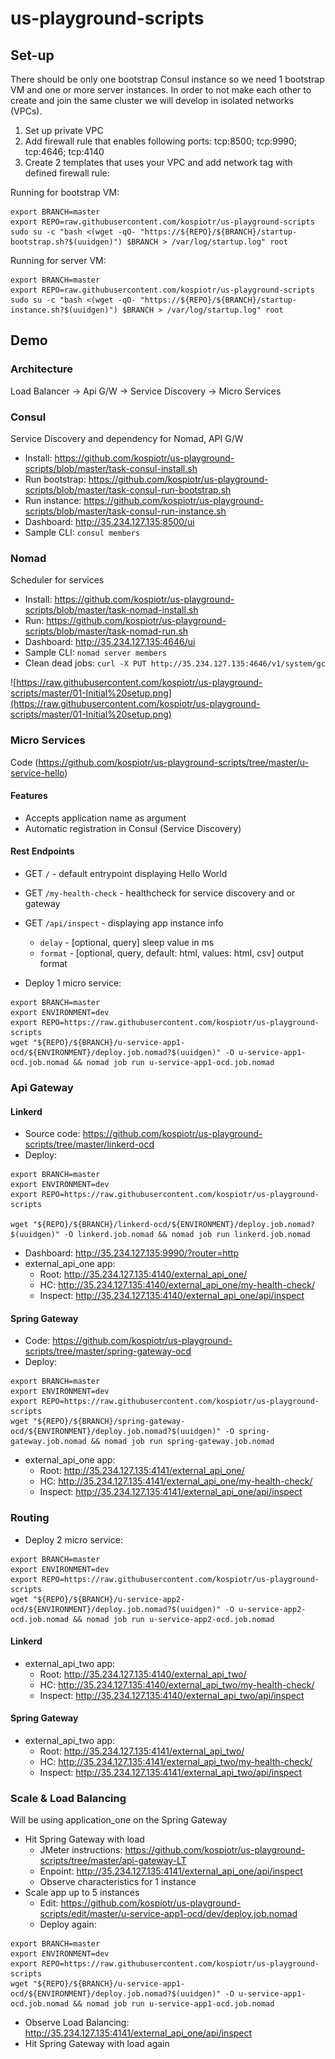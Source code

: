 # us-playground-scripts
## Set-up

There should be only one bootstrap Consul instance so we need 1 bootstrap VM and one or more server instances. In order to not make each other to create and join the same cluster we will develop in isolated networks (VPCs).

1. Set up private VPC
2. Add firewall rule that enables following ports: tcp:8500; tcp:9990; tcp:4646; tcp:4140
3. Create 2 templates that uses your VPC and add network tag with defined firewall rule:

Running for bootstrap VM:

```
export BRANCH=master
export REPO=raw.githubusercontent.com/kospiotr/us-playground-scripts
sudo su -c "bash <(wget -qO- "https://${REPO}/${BRANCH}/startup-bootstrap.sh?$(uuidgen)") $BRANCH > /var/log/startup.log" root
```

Running for server VM:

```
export BRANCH=master
export REPO=raw.githubusercontent.com/kospiotr/us-playground-scripts
sudo su -c "bash <(wget -qO- "https://${REPO}/${BRANCH}/startup-instance.sh?$(uuidgen)") $BRANCH > /var/log/startup.log" root
```

## Demo

### Architecture

Load Balancer -> Api G/W -> Service Discovery -> Micro Services

### Consul

Service Discovery and dependency for Nomad, API G/W

* Install: https://github.com/kospiotr/us-playground-scripts/blob/master/task-consul-install.sh
* Run bootstrap: https://github.com/kospiotr/us-playground-scripts/blob/master/task-consul-run-bootstrap.sh
* Run instance: https://github.com/kospiotr/us-playground-scripts/blob/master/task-consul-run-instance.sh
* Dashboard: http://35.234.127.135:8500/ui
* Sample CLI: `consul members`

### Nomad

Scheduler for services

* Install: https://github.com/kospiotr/us-playground-scripts/blob/master/task-nomad-install.sh
* Run: https://github.com/kospiotr/us-playground-scripts/blob/master/task-nomad-run.sh
* Dashboard: http://35.234.127.135:4646/ui
* Sample CLI: `nomad server members`
* Clean dead jobs: `curl -X PUT http://35.234.127.135:4646/v1/system/gc`

![https://raw.githubusercontent.com/kospiotr/us-playground-scripts/master/01-Initial%20setup.png](https://raw.githubusercontent.com/kospiotr/us-playground-scripts/master/01-Initial%20setup.png)

### Micro Services

Code (https://github.com/kospiotr/us-playground-scripts/tree/master/u-service-hello)

#### Features

* Accepts application name as argument
* Automatic registration in Consul (Service Discovery) 

#### Rest Endpoints
* GET `/` - default entrypoint displaying Hello World
* GET `/my-health-check` - healthcheck for service discovery and or gateway
* GET `/api/inspect` - displaying app instance info
  * `delay` - [optional, query] sleep value in ms
  * `format` - [optional, query, default: html, values: html, csv] output format 
    
* Deploy 1 micro service:

```
export BRANCH=master
export ENVIRONMENT=dev
export REPO=https://raw.githubusercontent.com/kospiotr/us-playground-scripts
wget "${REPO}/${BRANCH}/u-service-app1-ocd/${ENVIRONMENT}/deploy.job.nomad?$(uuidgen)" -O u-service-app1-ocd.job.nomad && nomad job run u-service-app1-ocd.job.nomad
```

### Api Gateway

#### Linkerd

* Source code: https://github.com/kospiotr/us-playground-scripts/tree/master/linkerd-ocd
* Deploy:

```
export BRANCH=master
export ENVIRONMENT=dev
export REPO=https://raw.githubusercontent.com/kospiotr/us-playground-scripts

wget "${REPO}/${BRANCH}/linkerd-ocd/${ENVIRONMENT}/deploy.job.nomad?$(uuidgen)" -O linkerd.job.nomad && nomad job run linkerd.job.nomad
```

* Dashboard: http://35.234.127.135:9990/?router=http
* external_api_one app:
  * Root: http://35.234.127.135:4140/external_api_one/
  * HC: http://35.234.127.135:4140/external_api_one/my-health-check/
  * Inspect: http://35.234.127.135:4140/external_api_one/api/inspect


#### Spring Gateway

* Code: https://github.com/kospiotr/us-playground-scripts/tree/master/spring-gateway-ocd
* Deploy:

```
export BRANCH=master
export ENVIRONMENT=dev
export REPO=https://raw.githubusercontent.com/kospiotr/us-playground-scripts
wget "${REPO}/${BRANCH}/spring-gateway-ocd/${ENVIRONMENT}/deploy.job.nomad?$(uuidgen)" -O spring-gateway.job.nomad && nomad job run spring-gateway.job.nomad
```

* external_api_one app:
  * Root: http://35.234.127.135:4141/external_api_one/
  * HC: http://35.234.127.135:4141/external_api_one/my-health-check/
  * Inspect: http://35.234.127.135:4141/external_api_one/api/inspect

### Routing

* Deploy 2 micro service:

```
export BRANCH=master
export ENVIRONMENT=dev
export REPO=https://raw.githubusercontent.com/kospiotr/us-playground-scripts
wget "${REPO}/${BRANCH}/u-service-app2-ocd/${ENVIRONMENT}/deploy.job.nomad?$(uuidgen)" -O u-service-app2-ocd.job.nomad && nomad job run u-service-app2-ocd.job.nomad
```

#### Linkerd
* external_api_two app:
  * Root: http://35.234.127.135:4140/external_api_two/
  * HC: http://35.234.127.135:4140/external_api_two/my-health-check/
  * Inspect: http://35.234.127.135:4140/external_api_two/api/inspect

#### Spring Gateway
* external_api_two app:
  * Root: http://35.234.127.135:4141/external_api_two/
  * HC: http://35.234.127.135:4141/external_api_two/my-health-check/
  * Inspect: http://35.234.127.135:4141/external_api_two/api/inspect

### Scale & Load Balancing

Will be using application_one on the Spring Gateway

* Hit Spring Gateway with load
  * JMeter instructions: https://github.com/kospiotr/us-playground-scripts/tree/master/api-gateway-LT
  * Enpoint: http://35.234.127.135:4141/external_api_one/api/inspect
  * Observe characteristics for 1 instance
* Scale app up to 5 instances
  * Edit: https://github.com/kospiotr/us-playground-scripts/edit/master/u-service-app1-ocd/dev/deploy.job.nomad
  * Deploy again:

```
export BRANCH=master
export ENVIRONMENT=dev
export REPO=https://raw.githubusercontent.com/kospiotr/us-playground-scripts
wget "${REPO}/${BRANCH}/u-service-app1-ocd/${ENVIRONMENT}/deploy.job.nomad?$(uuidgen)" -O u-service-app1-ocd.job.nomad && nomad job run u-service-app1-ocd.job.nomad
```
  * Observe Load Balancing: http://35.234.127.135:4141/external_api_one/api/inspect
  * Hit Spring Gateway with load again
